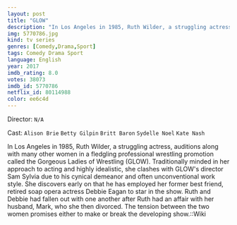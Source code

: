 ```yaml
---
layout: post
title: "GLOW"
description: "In Los Angeles in 1985, Ruth Wilder, a struggling actress, auditions along with many other women in a fledgling professional wrestling promotion called the Gorgeous Ladies of Wrestling (GLOW). Traditionally minded in her approach to acting and highly idealistic, she clashes with GLOW's director Sam Sylvia due to his cynical demeanor and often unconventional work style. She discovers early on that he has employed her former best fri.."
img: 5770786.jpg
kind: tv series
genres: [Comedy,Drama,Sport]
tags: Comedy Drama Sport 
language: English
year: 2017
imdb_rating: 8.0
votes: 38073
imdb_id: 5770786
netflix_id: 80114988
color: ee6c4d
---
```

Director: `N/A`  

Cast: `Alison Brie` `Betty Gilpin` `Britt Baron` `Sydelle Noel` `Kate Nash` 

In Los Angeles in 1985, Ruth Wilder, a struggling actress, auditions along with many other women in a fledgling professional wrestling promotion called the Gorgeous Ladies of Wrestling (GLOW). Traditionally minded in her approach to acting and highly idealistic, she clashes with GLOW's director Sam Sylvia due to his cynical demeanor and often unconventional work style. She discovers early on that he has employed her former best friend, retired soap opera actress Debbie Eagan to star in the show. Ruth and Debbie had fallen out with one another after Ruth had an affair with her husband, Mark, who she then divorced. The tension between the two women promises either to make or break the developing show.::Wiki